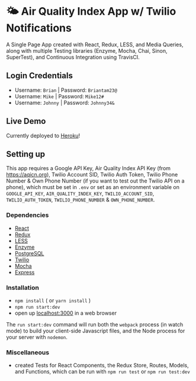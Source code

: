 <!-- [![Build Status](https://travis-ci.org/briantam23/aqi-twilio-alert-app.svg?branch=master)](https://travis-ci.org/briantam23/aqi-twilio-alert-app) -->

# 🌤 Air Quality Index App w/ Twilio Notifications

A Single Page App created with React, Redux, LESS, and Media Queries, along with multiple Testing libraries (Enzyme, Mocha, Chai, Sinon, SuperTest), and Continuous Integration using TravisCI.

## Login Credentials

* Username: `Brian`  | Password: `Briantam23@`
* Username: `Mike`   | Password: `Mike12#`
* Username: `Johnny` | Password: `Johnny34&` 

## Live Demo

Currently deployed to [Heroku](https://btam-aqi-twilio-alert-app.herokuapp.com/)!

## Setting up

This app requires a Google API Key, Air Quality Index API Key (from https://aqicn.org), Twilio Account SID, Twilio Auth Token, Twilio Phone Number & Own Phone Number (if you want to test out the Twilio API on a phone), which must be set in `.env` or set as an environment variable on `GOOGLE_API_KEY`, `AIR_QUALITY_INDEX_KEY`, `TWILIO_ACCOUNT_SID`, `TWILIO_AUTH_TOKEN`, `TWILIO_PHONE_NUMBER` & `OWN_PHONE_NUMBER`.

### Dependencies

* [React](https://reactjs.org)
* [Redux](https://redux.js.org)
* [LESS](http://lesscss.org)
* [Enzyme](https://airbnb.io/enzyme)
* [PostgreSQL](https://www.postgresql.org)
* [Twilio](https://www.twilio.com)
* [Mocha](https://mochajs.org)
* [Express](https://expressjs.com)

### Installation

* `npm install` ( or `yarn install` )
* `npm run start:dev`
* open up [localhost:3000](http://localhost:3000) in a web browser

The `run start:dev` command will run both the `webpack` process (in watch mode) to build your client-side Javascript files, and the Node process for your server with `nodemon`.

### Miscellaneous

* created Tests for React Components, the Redux Store, Routes, Models, and Functions, which can be run with `npm run test` or `npm run test:dev`